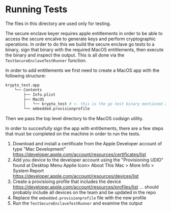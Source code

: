 # Running Tests

The files in this directory are used only for testing.

The secure enclave keyer requires apple entitlements in order to be able to access the secure encalve to generate keys and perform cryptographic operations. In order to do this we build the secure enclave go tests to a binary, sign that binary with the required MacOS entitlements, then execute the binary and inspect the output. This is all done via the `TestSecureEnclaveTestRunner` function.

In order to add entitlements we first need to create a MacOS app with the following structure:

```sh
krypto_test.app
    └── Contents
        ├── Info.plist
        ├── MacOS
        │   └── krypto_test # <- this is the go test binary mentioned above
        └── embedded.provisionprofile
```

Then we pass the top level directory to the MacOS codsign utility.

In order to succesfully sign the app with entitlements, there are a few steps that must be completed on the machine in order to run the tests.

1. Download and install a certificate from the Apple Developer account of type "Mac Development" https://developer.apple.com/account/resources/certificates/list
2. Add you device to the developer account using the "Provisioning UDID" found at Desktop Menu Applie Icon> About This Mac > More Info > System Report https://developer.apple.com/account/resources/devices/list
3. Create a provisioing profile that includes the device https://developer.apple.com/account/resources/profiles/list ... should probably include all devices on the team and be updated in the repo
4. Replace the `embedded.provisionprofile` file with the new profile
5. Run the `TestSecureEnclaveTestRunner` and examine the output
